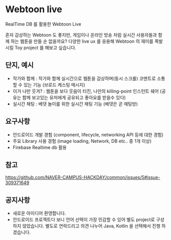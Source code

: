 ﻿# Webtoon live
RealTime DB 를 활용한 Webtoon Live

혼자 감상하는 Webtoon 도 좋지만, 게임이나 온라인 방송 처럼 실시간 사용자들과 함께 하는 웹툰을 만들 순 없을까요?
다양한 live ux 를 응용해 Webtoon 의 재미를 폭발 시킬 Toy project 를 해보고 싶습니다.

## 단지, 예시
- 작가와 함께 : 작가와 함께 실시간으로 웹툰을 감상하며(동시 스크롤) 코멘트로 소통할 수 있는 기능 (브로드 케스팅 메시지)
- 이거 나만 웃겨? : 웹툰을 보다 웃음이 터진, 나만의 killing-point 인스턴트 쉐어 (공유는 함께 보고있는 유저에게 공유되고 좋아요를 받을수 있다)
- 실시간 채팅 : 베댓 놀이를 위한 실시간 채팅 기능 (배댓은 곧 채팅방)


## 요구사항
- 안드로이드 개발 경험 (component, lifecycle, networking API 등에 대한 경험)
- 주요 Library 사용 경험 (image loading, Network, DB etc.. 중 1개 이상)
- Firebase Realtime db 활용


## 참고
https://github.com/NAVER-CAMPUS-HACKDAY/common/issues/5#issue-309371649


## 공지사항
- 새로운 아이디어 환영합니다.
- 안드로이드 프로젝트다 보니 언어 선택이 가장 민감할 수 있어 별도 project로 구성하지 않았습니다.
  별도로 연락드리고 의견 나누어 Java, Kotlin 을 선택해서 진행 하겠습니다.
